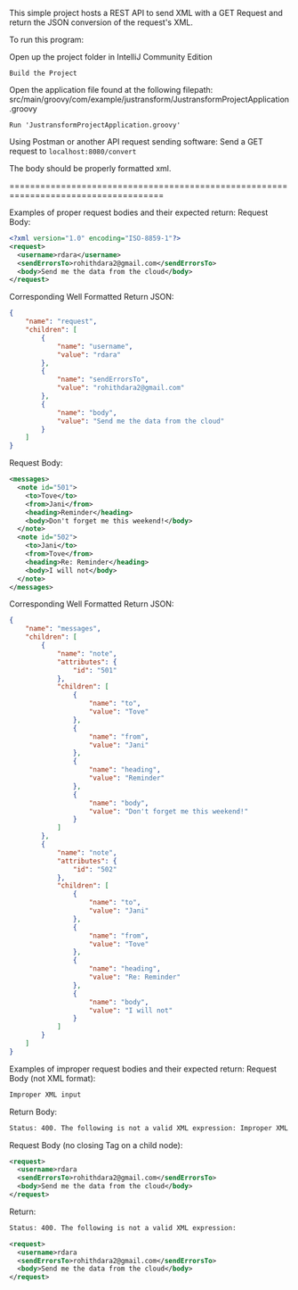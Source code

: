 This simple project hosts a REST API to send XML with a GET Request and return the JSON conversion of the request's XML.

To run this program:

Open up the project folder in IntelliJ Community Edition

`Build the Project`

Open the application file found at the following filepath:
src/main/groovy/com/example/justransform/JustransformProjectApplication.groovy

`Run 'JustransformProjectApplication.groovy'`


Using Postman or another API request sending software:
Send a GET request to `localhost:8080/convert`

The body should be properly formatted xml.

====================================================================================

Examples of proper request bodies and their expected return:
Request Body:
```xml
<?xml version="1.0" encoding="ISO-8859-1"?>
<request>
  <username>rdara</username>
  <sendErrorsTo>rohithdara2@gmail.com</sendErrorsTo>
  <body>Send me the data from the cloud</body>
</request>
```

Corresponding Well Formatted Return JSON:
```json
{
    "name": "request",
    "children": [
        {
            "name": "username",
            "value": "rdara"
        },
        {
            "name": "sendErrorsTo",
            "value": "rohithdara2@gmail.com"
        },
        {
            "name": "body",
            "value": "Send me the data from the cloud"
        }
    ]
}
```


Request Body:
```xml
<messages>
  <note id="501">
    <to>Tove</to>
    <from>Jani</from>
    <heading>Reminder</heading>
    <body>Don't forget me this weekend!</body>
  </note>
  <note id="502">
    <to>Jani</to>
    <from>Tove</from>
    <heading>Re: Reminder</heading>
    <body>I will not</body>
  </note>
</messages>
```


Corresponding Well Formatted Return JSON:
```json
{
    "name": "messages",
    "children": [
        {
            "name": "note",
            "attributes": {
                "id": "501"
            },
            "children": [
                {
                    "name": "to",
                    "value": "Tove"
                },
                {
                    "name": "from",
                    "value": "Jani"
                },
                {
                    "name": "heading",
                    "value": "Reminder"
                },
                {
                    "name": "body",
                    "value": "Don't forget me this weekend!"
                }
            ]
        },
        {
            "name": "note",
            "attributes": {
                "id": "502"
            },
            "children": [
                {
                    "name": "to",
                    "value": "Jani"
                },
                {
                    "name": "from",
                    "value": "Tove"
                },
                {
                    "name": "heading",
                    "value": "Re: Reminder"
                },
                {
                    "name": "body",
                    "value": "I will not"
                }
            ]
        }
    ]
}
```

Examples of improper request bodies and their expected return:
Request Body (not XML format):
```xml
Improper XML input
```

Return Body:
```xml
Status: 400. The following is not a valid XML expression: Improper XML input
```

Request Body (no closing Tag on a child node):
```xml
<request>
  <username>rdara
  <sendErrorsTo>rohithdara2@gmail.com</sendErrorsTo>
  <body>Send me the data from the cloud</body>
</request>
```


Return:
```xml
Status: 400. The following is not a valid XML expression: 

<request>
  <username>rdara
  <sendErrorsTo>rohithdara2@gmail.com</sendErrorsTo>
  <body>Send me the data from the cloud</body>
</request>

```

